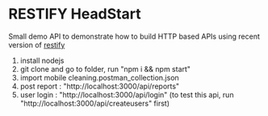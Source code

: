 # RESTIFY HeadStart

Small demo API to demonstrate how to build HTTP based APIs using recent version
of [restify](http://restify.com/)

1. install nodejs
2. git clone and go to folder, run "npm i && npm start"
4. import mobile cleaning.postman_collection.json
5. post report : "http://localhost:3000/api/reports"
6. user login : "http://localhost:3000/api/login" (to test this api, run         "http://localhost:3000/api/createusers" first)